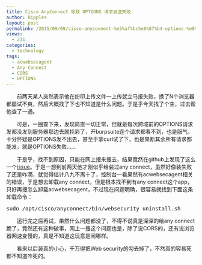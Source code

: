 ```yaml
---
title: Cisco AnyConnect 导致 OPTIONS 请求发送失败
author: Ripples
layout: post
permalink: /2015/09/09/cisco-anyconnect-%e5%af%bc%e8%87%b4-options-%e8%af%b7%e6%b1%82%e5%8f%91%e9%80%81%e5%a4%b1%e8%b4%a5/
views:
  - 231
categories:
  - technology
tags:
  - acwebsecagent
  - Any Connect
  - CORS
  - OPTIONS
---
```

<p style="text-indent: 2em;">
  前两天某人突然表示他在纷印上传文件一上传就立马报失败，换了N个浏览器都屡试不爽，然后大概找了下也不知道是什么问题。于是乎今天找了个空，过去帮他查了一通。
</p>

<!--more-->

<p style="text-indent: 2em;">
  可是，一圈查下来，发现简直一切正常，但就是每次跨域前的OPTIONS请求发都没发到服务器那边去就挂彩了，开burpsuite连个请求都看不到，也是服气。十分怀疑是OPTIONS发不出去，甚至于拿curl试了下，也是果断其余所有请求都能发，就是OPTIONS失败……
</p>

<p style="text-indent: 2em;">
  于是乎，找不到原因，只能在网上搜来搜去，结果竟然在github上发现了这么一个<a href="https://github.com/fex-team/webuploader/issues/62" target="_blank" textvalue="issue">issue</a>。于是一想到前两天他才刚似乎给装过any connect，虽然好像装失败了还是咋滴，就觉得估计八九不离十了，控制台一看果然有acwebsecagent相关的错误，于是想去卸载any connect，但是根本找不到有any connect这个app，只好再搜怎么卸载acwebsecagent，不过现在问题明确，很容易就找到下面这条卸载命令：
</p>

<pre class="brush:bash;toolbar:false">sudo&nbsp;/opt/cisco/anyconnect/bin/websecurity_uninstall.sh</pre>

<p style="text-indent: 2em;">
  运行完之后再试，果然什么问题都没了，不得不说真是深深的给any connect跪了，竟然还有这种破事，网上一搜这个问题也是，除了说CORS的，还有说浏览器网速变慢的，真是不知道这玩意是闹哪样。
</p>

<p style="text-indent: 2em;">
  看来以后装真的小心，千万得把Web security的勾去掉了，不然真的容易死都不知道咋死的。
</p>
